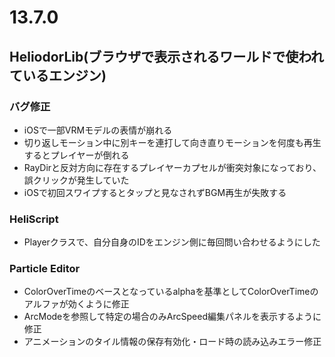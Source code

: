 # 13.7.0

## HeliodorLib(ブラウザで表示されるワールドで使われているエンジン)

### バグ修正
- iOSで一部VRMモデルの表情が崩れる
- 切り返しモーション中に別キーを連打して向き直りモーションを何度も再生するとプレイヤーが倒れる
- RayDirと反対方向に存在するプレイヤーカプセルが衝突対象になっており、誤クリックが発生していた
- iOSで初回スワイプするとタップと見なされずBGM再生が失敗する

### HeliScript
- Playerクラスで、自分自身のIDをエンジン側に毎回問い合わせるようにした

### Particle Editor
- ColorOverTimeのベースとなっているalphaを基準としてColorOverTimeのアルファが効くように修正
- ArcModeを参照して特定の場合のみArcSpeed編集パネルを表示するように修正
- アニメーションのタイル情報の保存有効化・ロード時の読み込みエラー修正
